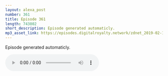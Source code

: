 ```yaml
---
layout: alexa_post
number: 361
title: Episode 361
length: 743802
short_description: Episode generated automaticly.
mp3_asset_link: https://episodes.digitalroyalty.network/zdnet_2019-02-10_01-00-05.mp3
---
```


Episode generated automaticly.

<audio controls>
    <source src="{{ page.mp3_asset_link }}" type="audio/mpeg">
</audio>